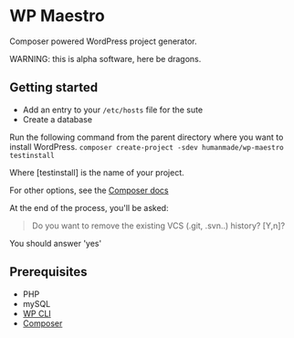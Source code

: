 WP Maestro
==========

Composer powered WordPress project generator.

WARNING: this is alpha software, here be dragons.

Getting started
---------------

- Add an entry to your `/etc/hosts` file for the sute
- Create a database

Run the following command from the parent directory where you want to install WordPress.
`composer create-project -sdev humanmade/wp-maestro testinstall`

Where [testinstall] is the name of your project.

For other options, see the [Composer docs](https://getcomposer.org/doc/03-cli.md#create-project)

At the end of the process, you'll be asked:
> Do you want to remove the existing VCS (.git, .svn..) history? [Y,n]?

You should answer 'yes'

Prerequisites
-------------

- PHP
- mySQL
- [WP CLI](http://wp-cli.org)
- [Composer](http://getcomposer.org)
